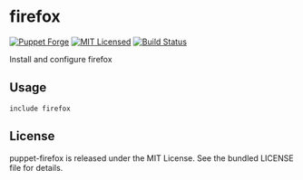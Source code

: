 firefox
==============

[![Puppet Forge](https://img.shields.io/puppetforge/v/halyard/firefox.svg)](https://forge.puppetlabs.com/halyard/firefox)
[![MIT Licensed](https://img.shields.io/badge/license-MIT-green.svg)](https://tldrlegal.com/license/mit-license)
[![Build Status](https://img.shields.io/travis/com/halyard/puppet-firefox.svg)](https://travis-ci.com/halyard/puppet-firefox)

Install and configure firefox

## Usage

```puppet
include firefox
```

## License

puppet-firefox is released under the MIT License. See the bundled LICENSE file for details.

